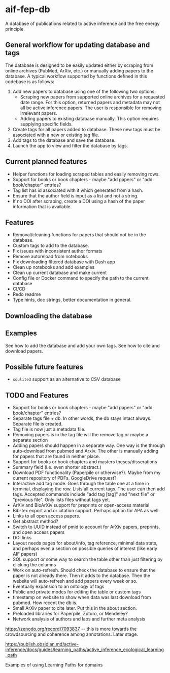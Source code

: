 # aif-fep-db
A database of publications related to active inference and the free energy principle.
<!-- See: https://stackoverflow.com/questions/69723198/dash-datatable-drop-down-filter -->

## General workflow for updating database and tags

The database is designed to be easily updated either by scraping from online archives (PubMed, ArXiv, etc.) or manually adding papers to the database. A typical workflow supported by functions defined in this codebase is as follows:
1. Add new papers to database using one of the following two options:
   - Scraping new papers from supported online archives for a requested date range. For this option, returned papers and metadata may not all be active inference papers. The user is responsible for removing irrelevant papers.
   - Adding papers to existing database manually. This option requires supplying specific fields.
2. Create tags for all papers added to database. These new tags must be associated with a new or existing tag file.
3. Add tags to the database and save the database.
4. Launch the app to view and filter the database by tags. 

## Current planned features
* Helper functions for loading scraped tables and easily removing rows.
* Support for books or book chapters - maybe "add papers" or "add book/chapter" entries?
* Tag list has id associated with it which generated from a hash.
* Ensure that the author field is input as a list and not a string.
* If no DOI after scraping, create a DOI using a hash of the paper information that is available.

## Features
* Removal/cleaning functions for papers that should not be in the database.
* Custom tags to add to the database.
* Fix issues with inconsistent author formats
* Remove autoreload from notebooks
* Fix downloading filtered database with Dash app
* Clean up notebooks and add examples
* Clean up current database and make current
* Config file or Docker command to specify the path to the current database
* CI/CD
* Redo readme
* Type hints, doc strings, better documentation in general.

## Downloading the database

## Examples
See how to add the database and add your own tags.
See how to cite and download papers.

## Possible future features
* `squlite3` support as an alternative to CSV database

## TODO and Features
* Support for books or book chapters - maybe "add papers" or "add book/chapter" entries?
* Separate tags file + db. In other words, the db stays intact always. Separate file is created.
* Tag file is now just a metadata file. 
* Removing papers is in the tag file will the remove tag or maybe a separate section
* Adding papers should happen in a separate way. One way is the through auto-download from pubmed and Arxiv. The other is manually adding for papers that are found in neither place.
* Support for books or book chapters and masters theses/disserations
* Summary field (i.e. even shorter abstract.)
* Download PDF functionality (Paperpile or otherwise?). Maybe from my current repository of PDFs. GoogleDrive request?
* Interactive add tag mode. Goes through the table one at a time in terminal, displaying the row. Lists all current tags. The user can then add tags. Accepted commands include "add tag [tag]" and "next file" or "previous file". Only lists files without tags yet.
* ArXiv and BioArXiv support for preprints or open-access material
* Bib-tex export and or citation support. Perhaps option for APA as well.
* Links to all open access papers.
* Get abstract method?
* Switch to UUID instead of pmid to account for ArXiv papers, preprints, and open access papers
* DOI links
* Layout needs pages for about/info, tag reference, minimal data stats, and perhaps even a section on possible queries of interest (like early AIF papers)
* SQL support or some way to search the table other than just filtering by clicking the columns
* Work on auto-refresh. Should check the database to ensure that the paper is not already there. Then it adds to the database. Then the website will auto-refresh and add papers every week or so.
* Eventually expansion to an ontology of tags
* Public and private modes for editing the table or custom tags
* timestamp on website to show when data was last download from pubmed. How recent the db is.
* Small ArXiv paper to cite later. Put this in the about section.
* Preloaded libraries for Paperpile, Zotoro, or Mendeley?
* Network analysis of authors and labs and further meta analysis

https://zenodo.org/record/7093837 -- this is more towards the crowdsourcing and coherence among annotations. Later stage.

https://publish.obsidian.md/active-inference/docs/guides/learning_paths/active_inference_ecological_learning_path

Examples of using Learning Paths for domains